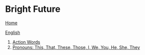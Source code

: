 # Bright Future


[Home](all-files-links.md)

[English](all-english-links.md)



1. [Action Words](bf-action-words.md)
2. [Pronouns: This, That, These, Those, I, We, You, He, She, They ](bf-pronouns.md)